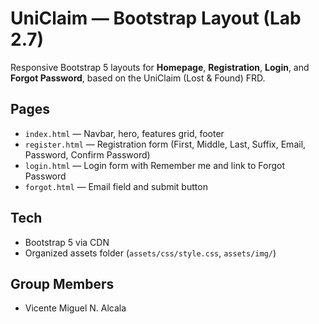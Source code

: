 # UniClaim — Bootstrap Layout (Lab 2.7)

Responsive Bootstrap 5 layouts for **Homepage**, **Registration**, **Login**, and **Forgot Password**, based on the UniClaim (Lost & Found) FRD.

## Pages

- `index.html` — Navbar, hero, features grid, footer
- `register.html` — Registration form (First, Middle, Last, Suffix, Email, Password, Confirm Password)
- `login.html` — Login form with Remember me and link to Forgot Password
- `forgot.html` — Email field and submit button

## Tech

- Bootstrap 5 via CDN
- Organized assets folder (`assets/css/style.css`, `assets/img/`)

## Group Members

- Vicente Miguel N. Alcala
